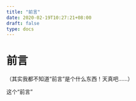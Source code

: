 ```yaml
---
title: "前言"
date: 2020-02-19T10:27:21+08:00
draft: false
type: docs
---
```


# 前言

（其实我都不知道“前言”是个什么东西！天真吧……）

这个“前言”
